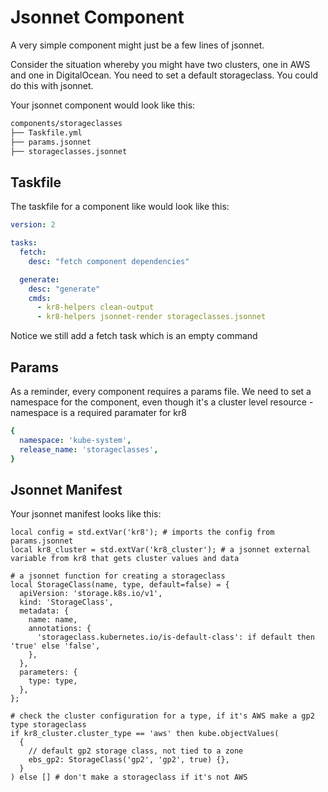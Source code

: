 # Jsonnet Component

A very simple component might just be a few lines of jsonnet.

Consider the situation whereby you might have two clusters, one in AWS and one in DigitalOcean. You need to set a default storageclass. You could do this with jsonnet.

Your jsonnet component would look like this:

```bash
components/storageclasses
├── Taskfile.yml
├── params.jsonnet
├── storageclasses.jsonnet
```

## Taskfile

The taskfile for a component like would look like this:

```yaml
version: 2

tasks:
  fetch:
    desc: "fetch component dependencies"

  generate:
    desc: "generate"
    cmds:
      - kr8-helpers clean-output
      - kr8-helpers jsonnet-render storageclasses.jsonnet
```

Notice we still add a fetch task which is an empty command

## Params

As a reminder, every component requires a params file. We need to set a namespace for the component, even though it's a cluster level resource - namespace is a required paramater for kr8

```yaml
{
  namespace: 'kube-system',
  release_name: 'storageclasses',
}
```

## Jsonnet Manifest

Your jsonnet manifest looks like this:

```jsonnet
local config = std.extVar('kr8'); # imports the config from params.jsonnet
local kr8_cluster = std.extVar('kr8_cluster'); # a jsonnet external variable from kr8 that gets cluster values and data

# a jsonnet function for creating a storageclass
local StorageClass(name, type, default=false) = {
  apiVersion: 'storage.k8s.io/v1',
  kind: 'StorageClass',
  metadata: {
    name: name,
    annotations: {
      'storageclass.kubernetes.io/is-default-class': if default then 'true' else 'false',
    },
  },
  parameters: {
    type: type,
  },
};

# check the cluster configuration for a type, if it's AWS make a gp2 type storageclass
if kr8_cluster.cluster_type == 'aws' then kube.objectValues(
  {
    // default gp2 storage class, not tied to a zone
    ebs_gp2: StorageClass('gp2', 'gp2', true) {},
  }
) else [] # don't make a storageclass if it's not AWS
```


